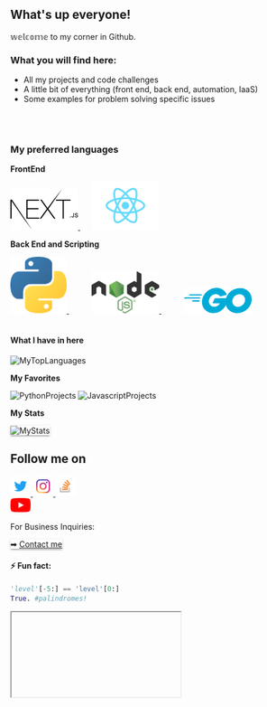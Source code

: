 ## What's up everyone! 
𝕨𝕖𝕝𝕔𝕠𝕞𝕖 to my corner in Github.

### What you will find here:
* All my projects and code challenges
* A little bit of everything (front end, back end, automation, IaaS)
* Some examples for problem solving specific issues

<br />
<br />

### My preferred languages
**FrontEnd**

<span>
    <a href="https://nextjs.org" target="_blank">
        <img src="images/Nextjs-logo.svg" width="120"></img>
    </a>
</span>
<span style="padding-left: 20px">
    <a href="https://reactjs.org" target="_blank">
        <img src="images/React-icon.svg" width="120"></img>
    </a>
</span>

**Back End and Scripting**

<span>
    <a href="https://python.org" target="_blank">
        <img src="images/Python-logo-notext.svg" width="100"></img>
    </a>
</span>
<span style="padding-left: 40px">
    <a href="https://nodejs.org" target="_blank">
        <img src="images/Node.js_logo.svg" width="120"></img>
    </a>
</span>
<span style="padding-left: 40px">
    <a href="https://golang.org" target="_blank">
        <img src="images/Go_Logo_Blue.svg" width="120"></img>
    </a>
</span>

<br />
<br />

#### **What I have in here**

![MyTopLanguages](https://github-readme-stats.vercel.app/api/top-langs?username=mugabits&repo=python-projects&layout=compact&theme=dark)

**My Favorites**

![PythonProjects](https://github-readme-stats.vercel.app/api/pin?username=mugabits&repo=python-projects&theme=dark)
![JavascriptProjects](https://github-readme-stats.vercel.app/api/pin?username=mugabits&repo=js-projects&theme=dark)

**My Stats**

<span style="box-shadow: 0 2px 2px 0 rgba(0, 0, 0, 0.14), 
              0 1px 5px 0 rgba(0, 0, 0, 0.12), 
              0 3px 1px -2px rgba(0, 0, 0, 0.2);
            transition: box-shadow 0.28s cubic-bezier(0.4, 0, 0.2, 1);">
![MyStats](https://github-readme-stats.vercel.app/api?username=mugabits&show_icons=true&count_private=true&hide=issues&theme=tokyonight)
</span>

## **Follow me on**

<div>
    <a href="https://twitter.com/mugabits" target="_blank">
        <img src="images/Twitter_Logo_Blue.png" width=36></img>
    </a>
    <a href="https://www.instagram.com/mugabits/" target="_blank">
        <img src="images/IG_Glyph_Fill.png" width=36></img>
    </a>
    <a href="https://stackoverflow.com/users/3875230/mugabits?tab=profile" target="_blank">
        <img src="images/so-icon.png" width=36></img>
    </a>
</div>
<div>
    <a href="https://www.youtube.com/channel/UCdUtnPbnvIBxIMfKOl4KeAA?view_as=subscriber" target="_blank">
        <img src="images/youtube_social_icon_red.png" width=36></img>
    </a>
</div>

For Business Inquiries:

<span style="box-shadow: 0 2px 2px 0 rgba(0, 0, 0, 0.14), 
              0 1px 5px 0 rgba(0, 0, 0, 0.12), 
              0 3px 1px -2px rgba(0, 0, 0, 0.2);
            transition: box-shadow 0.28s cubic-bezier(0.4, 0, 0.2, 1);">
➡ [Contact me](https://mugabits.com/contact)
</span>

#### ⚡ Fun fact:

<div>

```python
'level'[-5:] == 'level'[0:]
True. #palindromes!
```
</div>

<iframe>
</iframe>

<!--

Here are some ideas to get you started:

- 🔭 I’m currently working on ...
- 🌱 I’m currently learning ...
- 👯 I’m looking to collaborate on ...
- 🤔 I’m looking for help with ...
- 💬 Ask me about ...
- 📫 How to reach me: ...
- 😄 Pronouns: ...
- ⚡ Fun fact: ...
-->
